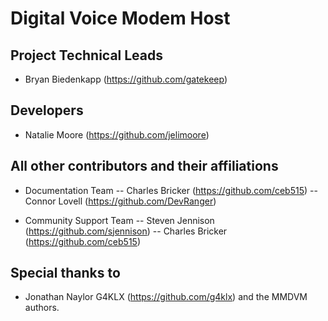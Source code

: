 # Digital Voice Modem Host

## Project Technical Leads
- Bryan Biedenkapp (https://github.com/gatekeep)

## Developers
- Natalie Moore (https://github.com/jelimoore)

## All other contributors and their affiliations
- Documentation Team
-- Charles Bricker (https://github.com/ceb515)
-- Connor Lovell (https://github.com/DevRanger)

- Community Support Team
-- Steven Jennison (https://github.com/sjennison)
-- Charles Bricker (https://github.com/ceb515)

## Special thanks to
- Jonathan Naylor G4KLX (https://github.com/g4klx) and the MMDVM authors.
